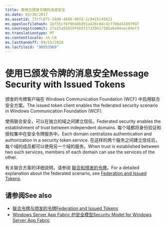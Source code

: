 ```yaml
---
title: 使用已颁发令牌的消息安全
ms.date: 03/30/2017
ms.assetid: 731fc871-54d0-4689-90fd-1c9415c45621
ms.openlocfilehash: 1bf55cf6f964db891a428c84c4c7786d42897997
ms.sourcegitcommit: 27a15a55019f6b5f2733961738babe94aec0def3
ms.translationtype: MT
ms.contentlocale: zh-CN
ms.lasthandoff: 09/15/2020
ms.locfileid: "90553969"
---
```

# <a name="message-security-with-issued-tokens"></a><span data-ttu-id="bec2b-102">使用已颁发令牌的消息安全</span><span class="sxs-lookup"><span data-stu-id="bec2b-102">Message Security with Issued Tokens</span></span>
<span data-ttu-id="bec2b-103">颁发的令牌客户端在 Windows Communication Foundation (WCF) 中启用联合安全方案。</span><span class="sxs-lookup"><span data-stu-id="bec2b-103">The issued token client enables the federated security scenario in Windows Communication Foundation (WCF).</span></span>  
  
 <span data-ttu-id="bec2b-104">使用联合安全，可以在独立的域之间建立信任。</span><span class="sxs-lookup"><span data-stu-id="bec2b-104">Federated security enables the establishment of trust between independent domains.</span></span> <span data-ttu-id="bec2b-105">每个域都将身份验证和授权集中在安全令牌服务中。</span><span class="sxs-lookup"><span data-stu-id="bec2b-105">Each domain centralizes authentication and authorization in a security token service.</span></span> <span data-ttu-id="bec2b-106">在这样的两个服务之间建立信任后，每个域的成员都可以使用另一个域的服务。</span><span class="sxs-lookup"><span data-stu-id="bec2b-106">When trust is established between two such services, members of each domain can use the services of the other.</span></span>  
  
 <span data-ttu-id="bec2b-107">有关联合方案的详细说明，请参阅 [联合和颁发的令牌](federation-and-issued-tokens.md)。</span><span class="sxs-lookup"><span data-stu-id="bec2b-107">For a detailed explanation about the federated scenario, see [Federation and Issued Tokens](federation-and-issued-tokens.md).</span></span>  
  
## <a name="see-also"></a><span data-ttu-id="bec2b-108">请参阅</span><span class="sxs-lookup"><span data-stu-id="bec2b-108">See also</span></span>

- [<span data-ttu-id="bec2b-109">联合令牌与颁发的令牌</span><span class="sxs-lookup"><span data-stu-id="bec2b-109">Federation and Issued Tokens</span></span>](federation-and-issued-tokens.md)
- <span data-ttu-id="bec2b-110">[Windows Server App Fabric 的安全模型](/previous-versions/appfabric/ee677202(v=azure.10))</span><span class="sxs-lookup"><span data-stu-id="bec2b-110">[Security Model for Windows Server App Fabric](/previous-versions/appfabric/ee677202(v=azure.10))</span></span>
